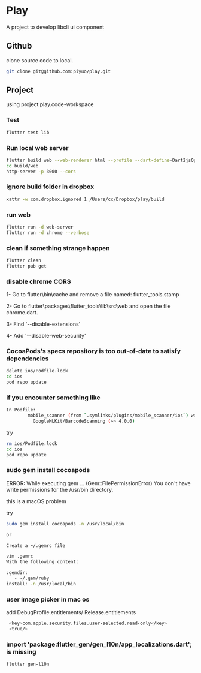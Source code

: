 # Play

A project to develop libcli ui component

## Github

clone source code to local.

```bash
git clone git@github.com:piyuo/play.git
```

## Project

using project play.code-workspace

### Test

```bash
flutter test lib
```

### Run local web server

``` bash
flutter build web --web-renderer html --profile --dart-define=Dart2jsOptimization=O0 -t lib/web/app/index.dart
cd build/web
http-server -p 3000 --cors
```

### ignore build folder in dropbox

``` bash
xattr -w com.dropbox.ignored 1 /Users/cc/Dropbox/play/build
```

### run web

``` bash
flutter run -d web-server
flutter run -d chrome --verbose
```

### clean if something strange happen

``` bash
flutter clean
flutter pub get
```

### disable chrome CORS

1- Go to flutter\bin\cache and remove a file named: flutter_tools.stamp

2- Go to flutter\packages\flutter_tools\lib\src\web and open the file chrome.dart.

3- Find '--disable-extensions'

4- Add '--disable-web-security'

### CocoaPods's specs repository is too out-of-date to satisfy dependencies

``` bash
delete ios/Podfile.lock
cd ios
pod repo update
```

### if you encounter something like

``` bash
In Podfile:
        mobile_scanner (from `.symlinks/plugins/mobile_scanner/ios`) was resolved to 3.2.0, which depends on
          GoogleMLKit/BarcodeScanning (~> 4.0.0)
```

try

``` bash
rm ios/Podfile.lock
cd ios
pod repo update
```

### sudo gem install cocoapods

ERROR:  While executing gem ... (Gem::FilePermissionError)
    You don't have write permissions for the /usr/bin directory.

this is a macOS problem

try

``` bash
sudo gem install cocoapods -n /usr/local/bin

or

Create a ~/.gemrc file

vim .gemrc
With the following content:

:gemdir:
   - ~/.gem/ruby
install: -n /usr/local/bin
```

### user image picker in mac os

add DebugProfile.entitlements/ Release.entitlements

``` bash
 <key>com.apple.security.files.user-selected.read-only</key>
 <true/>
```

### import 'package:flutter_gen/gen_l10n/app_localizations.dart'; is missing

``` bash
flutter gen-l10n
```
